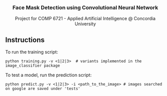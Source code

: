 <p align="center">
    <h3 align="center">
    Face Mask Detection using Convolutional Neural Network
    </h3>

  <p align="center">
    Project for COMP 6721 - Applied Artificial Intelligence @ Concordia University
    <br>

  </p>
</p>

## Instructions

To run the training script:
```shell
python training.py -v <1|2|3>  # variants implemented in the image_classifier package
```

To test a model, run the prediction script:
```shell
python predict.py -v <1|2|3> -i <path_to_the_image> # images searched on google are saved under 'tests'
```